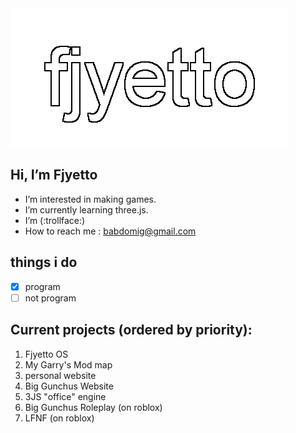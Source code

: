 <picture>
 <source srcset="fej.png">
 <img alt="my banner" src="fej.png">
</picture>

## Hi, I’m Fjyetto
- I’m interested in making games.
- I’m currently learning three.js.
- I’m (:trollface:)
- How to reach me : babdomig@gmail.com 
## things i do
- [x] program
- [ ] not program
## Current projects (ordered by priority):
1. Fjyetto OS
2. My Garry's Mod map
3. personal website
4. Big Gunchus Website
5. 3JS "office" engine
6. Big Gunchus Roleplay (on roblox)
7. LFNF (on roblox)
